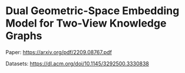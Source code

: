 # Dual Geometric-Space Embedding Model for Two-View Knowledge Graphs

Paper: https://arxiv.org/pdf/2209.08767.pdf

Datasets: https://dl.acm.org/doi/10.1145/3292500.3330838
